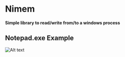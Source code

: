 # Nimem
#### Simple library to read/write from/to a windows process

## Notepad.exe Example
![Alt text](https://s7.gifyu.com/images/tkwnvblAXx.gif)